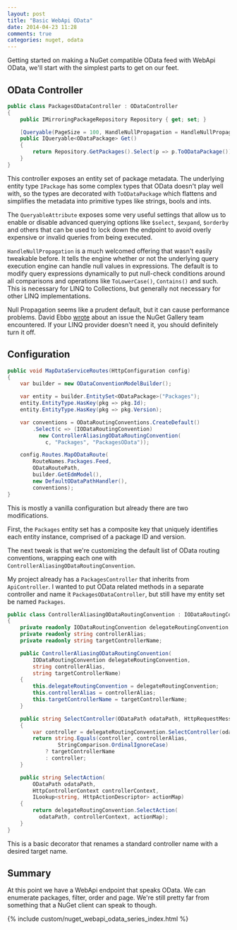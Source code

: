 ```yaml
---
layout: post
title: "Basic WebApi OData"
date: 2014-04-23 11:28
comments: true
categories: nuget, odata
---
```


Getting started on making a NuGet compatible OData feed with WebApi OData,
we'll start with the simplest parts to get on our feet.

## OData Controller

```c#
public class PackagesODataController : ODataController
{
    public IMirroringPackageRepository Repository { get; set; }

    [Queryable(PageSize = 100, HandleNullPropagation = HandleNullPropagationOption.False)]
    public IQueryable<ODataPackage> Get()
    {
        return Repository.GetPackages().Select(p => p.ToODataPackage()).AsQueryable();
    }
}
```

This controller exposes an entity set of package metadata. The underlying
entity type `IPackage` has some complex types that OData doesn't play well
with, so the types are decorated with `ToODataPackage` which flattens
and simplifies the metadata into primitive types like strings, bools
and ints.

The `QueryableAttribute` exposes some very useful settings that allow us to
enable or disable advanced querying options like `$select`, `$expand`,
`$orderby` and others that can be used to lock down the endpoint to avoid
overly expensive or invalid queries from being executed.

`HandleNullPropagation` is a much welcomed offering that wasn't easily
tweakable before. It tells the engine whether or not the underlying query
execution engine can handle null values in expressions. The default is
to modify query expressions dynamically to put null-check conditions around
all comparisons and operations like `ToLowerCase()`, `Contains()` and such.
This is necessary for LINQ to Collections, but generally not necessary for
other LINQ implementations.

Null Propagation seems like a prudent default,
but it can cause performance problems. David Ebbo [wrote](http://blog.davidebbo.com/2011/08/how-odata-quirk-killed-nuget-server.html)
about an issue the NuGet Gallery team encountered. If your LINQ provider
doesn't need it, you should definitely turn it off.

## Configuration

```c#
public void MapDataServiceRoutes(HttpConfiguration config)
{
    var builder = new ODataConventionModelBuilder();

    var entity = builder.EntitySet<ODataPackage>("Packages");
    entity.EntityType.HasKey(pkg => pkg.Id);
    entity.EntityType.HasKey(pkg => pkg.Version);

    var conventions = ODataRoutingConventions.CreateDefault()
        .Select(c => (IODataRoutingConvention)
          new ControllerAliasingODataRoutingConvention(
            c, "Packages", "PackagesOData"));

    config.Routes.MapODataRoute(
        RouteNames.Packages.Feed,
        ODataRoutePath,
        builder.GetEdmModel(),
        new DefaultODataPathHandler(),
        conventions);
}
```

This is mostly a vanilla configuration but already there are two modifications.

First, the `Packages` entity set has a composite key that uniquely identifies
each entity instance, comprised of a package ID and version.

The next tweak is that we're customizing the default list of OData routing
conventions, wrapping each one with `ControllerAliasingODataRoutingConvention`.

My project already has a `PackagesController` that inherits from `ApiController`.
I wanted to put OData related methods in a separate controller and name it
`PackagesODataController`, but still have my entity set be named `Packages`.

```c#
public class ControllerAliasingODataRoutingConvention : IODataRoutingConvention
{
    private readonly IODataRoutingConvention delegateRoutingConvention;
    private readonly string controllerAlias;
    private readonly string targetControllerName;

    public ControllerAliasingODataRoutingConvention(
        IODataRoutingConvention delegateRoutingConvention,
        string controllerAlias,
        string targetControllerName)
    {
        this.delegateRoutingConvention = delegateRoutingConvention;
        this.controllerAlias = controllerAlias;
        this.targetControllerName = targetControllerName;
    }

    public string SelectController(ODataPath odataPath, HttpRequestMessage request)
    {
        var controller = delegateRoutingConvention.SelectController(odataPath, request);
        return string.Equals(controller, controllerAlias,
                StringComparison.OrdinalIgnoreCase)
            ? targetControllerName
            : controller;
    }

    public string SelectAction(
        ODataPath odataPath,
        HttpControllerContext controllerContext,
        ILookup<string, HttpActionDescriptor> actionMap)
    {
        return delegateRoutingConvention.SelectAction(
          odataPath, controllerContext, actionMap);
    }
}
```

This is a basic decorator that renames a standard controller name with a desired
target name.

## Summary

At this point we have a WebApi endpoint that speaks OData. We can enumerate
packages, filter, order and page. We're still pretty far from something that
a NuGet client can speak to though.

{% include custom/nuget_webapi_odata_series_index.html %}
